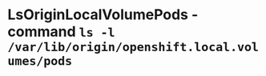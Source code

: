 LsOriginLocalVolumePods - command ``ls -l /var/lib/origin/openshift.local.volumes/pods``
========================================================================================